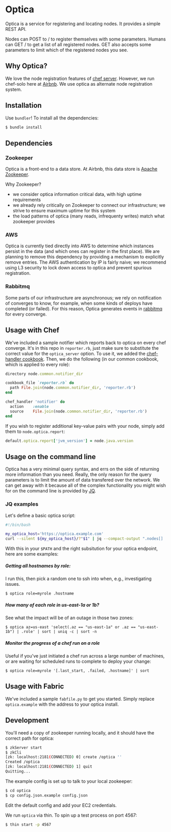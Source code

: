 # Optica #

Optica is a service for registering and locating nodes.
It provides a simple REST API.

Nodes can POST to / to register themselves with some parameters.
Humans can GET / to get a list of all registered nodes.
GET also accepts some parameters to limit which of the registered nodes you see.

## Why Optica? ##

We love the node registration features of [chef server](http://docs.opscode.com/chef_overview_server.html).
However, we run chef-solo here at [Airbnb](www.airbnb.com).
We use optica as alternate node registration system.

## Installation ##

Use `bundler`!
To install all the dependencies:

```bash
$ bundle install
```

## Dependencies ##

### Zookeeper ###

Optica is a front-end to a data store.
At Airbnb, this data store is [Apache Zookeeper](https://zookeeper.apache.org/).

Why Zookeeper?
* we consider optica information critical data, with high uptime requirements
* we already rely critically on Zookeeper to connect our infrastructure; we strive to ensure maximum uptime for this system
* the load patterns of optica (many reads, infrequenty writes) match what zookeeper provides

### AWS ###

Optica is currently tied directly into AWS to determine which instances persist in the data (and which ones can register in the first place).
We are planning to remove this dependency by providing a mechanism to explicitly remove entries.
The AWS authentication by IP is fairly naive; we recommend using L3 security to lock down access to optica and prevent spurious registration.

### Rabbitmq ###

Some parts of our infrastructure are asynchronous; we rely on notification of converges to know, for example, when some kinds of deploys have completed (or failed).
For this reason, Optica generates events in [rabbitmq](http://www.rabbitmq.com/) for every converge.

## Usage with Chef ##

We've included a sample notifier which reports back to optica on every chef converge.
It's in this repo in `reporter.rb`, just make sure to substitute the
correct value for the `optica_server` option. To use it, we added the [chef-handler cookbook](https://github.com/opscode-cookbooks/chef_handler).
Then, we do the following (in our common cookbook, which is applied to every role):

```ruby
directory node.common.notifier_dir

cookbook_file `reporter.rb` do
  path File.join(node.common.notifier_dir, 'reporter.rb')
end

chef_handler 'notifier' do
  action    :enable
  source    File.join(node.common.notifier_dir, 'reporter.rb')
end
```

If you wish to register additional key-value pairs with your node, simply add them to `node.optica.report`:

```ruby
default.optica.report['jvm_version'] = node.java.version
```

## Usage on the command line ##

Optica has a very minimal query syntax, and errs on the side of returning more information than you need.
Really, the only reason for the query parameters is to limit the amount of data transfered over the network.
We can get away with it because all of the complex functionality you might wish for on the command line is provided by [JQ](http://stedolan.github.io/jq/).

### JQ examples ###

Let's define a basic optica script:
```bash
#!/bin/bash

my_optica_host='https://optica.example.com'
curl --silent ${my_optica_host}/?"$1" | jq --compact-output ".nodes[] | $2"
```

With this in your `$PATH` and the right subsitution for your optica endpoint, here are some examples:

##### Getting all hostnames by role: #####

I run this, then pick a random one to ssh into when, e.g., investigating issues.

`$ optica role=myrole .hostname`

##### How many of each role in us-east-1a or 1b? ####

See what the impact will be of an outage in those two zones:

`$ optica az=us-east 'select(.az == "us-east-1a" or .az == "us-east-1b") | .role' | sort | uniq -c | sort -n `

##### Monitor the progress of a chef run on a role ####

Useful if you've just initiated a chef run across a large number of machines, or are waiting for scheduled runs to complete to deploy your change:

`$ optica role=myrole '[.last_start, .failed, .hostname]' | sort`

## Usage with Fabric ##

We've included a sample `fabfile.py` to get you started.
Simply replace `optica.example` with the address to your optica install.

## Development ##

You'll need a copy of zookeeper running locally, and it should have the correct path for optica:

```bash
$ zkServer start
$ zkCli
[zk: localhost:2181(CONNECTED) 0] create /optica ''
Created /optica
[zk: localhost:2181(CONNECTED) 1] quit
Quitting...
```

The example config is set up to talk to your local zookeeper:

```bash
$ cd optica
$ cp config.json.example config.json
```

Edit the default config and add your EC2 credentials.

We run `optica` via thin.
To spin up a test process on port 4567:

```bash
$ thin start -p 4567
```
